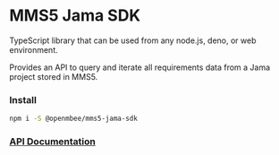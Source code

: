 # MMS5 Jama SDK

TypeScript library that can be used from any node.js, deno, or web environment.

Provides an API to query and iterate all requirements data from a Jama project stored in MMS5.


### Install

```bash
npm i -S @openmbee/mms5-jama-sdk
```

### [API Documentation](https://www.openmbee.org/mms5-jama-sdk/classes/JamaMms5Connection.html)
